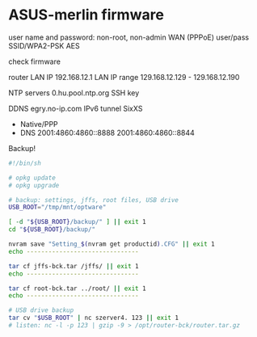 # ASUS-merlin firmware

user name and password: non-root, non-admin
WAN (PPPoE) user/pass
SSID/WPA2-PSK AES

check firmware

router LAN IP 192.168.12.1
LAN IP range 129.168.12.129 - 129.168.12.190

NTP servers 0.hu.pool.ntp.org
SSH key

DDNS egry.no-ip.com
IPv6 tunnel SixXS
- Native/PPP
- DNS 2001:4860:4860::8888 2001:4860:4860::8844

Backup!

```bash
#!/bin/sh

# opkg update
# opkg upgrade

# backup: settings, jffs, root files, USB drive
USB_ROOT="/tmp/mnt/optware"

[ -d "${USB_ROOT}/backup/" ] || exit 1
cd "${USB_ROOT}/backup/"

nvram save "Setting_$(nvram get productid).CFG" || exit 1
echo -------------------------------

tar cf jffs-bck.tar /jffs/ || exit 1
echo -------------------------------

tar cf root-bck.tar ../root/ || exit 1
echo -------------------------------

# USB drive backup
tar cv "$USB_ROOT" | nc szerver4. 123 || exit 1
# listen: nc -l -p 123 | gzip -9 > /opt/router-bck/router.tar.gz
```
